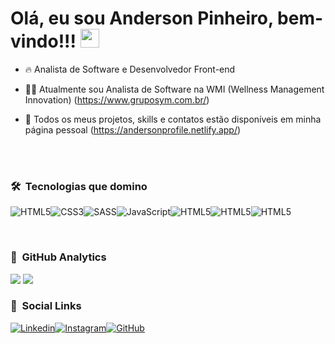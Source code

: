 ### <h1>Olá, eu sou Anderson Pinheiro, bem-vindo!!! <img src="https://raw.githubusercontent.com/KaueMarques/KaueMarques/master/hi.gif" width="30px"></h1>

- 🔥 Analista de Software e Desenvolvedor Front-end

- 👨‍💻 Atualmente sou Analista de Software na WMI (Wellness Management Innovation) (https://www.gruposym.com.br/)

- 📁 Todos os meus projetos, skills e contatos estão disponíveis em minha página pessoal (https://andersonprofile.netlify.app/)

<br><br>

### 🛠 &nbsp;Tecnologias que domino

<img alt="HTML5" src="https://img.shields.io/badge/HTML5-E34F26?style=for-the-badge&logo=html5&logoColor=white"><img alt="CSS3" src="https://img.shields.io/badge/CSS3-1572B6?style=for-the-badge&logo=css3&logoColor=white"><img alt="SASS" src="https://img.shields.io/badge/Sass-CC6699?style=for-the-badge&logo=sass&logoColor=white"><img alt="JavaScript" src="https://img.shields.io/badge/JavaScript-F7DF1E?style=for-the-badge&logo=javascript&logoColor=black"><img alt="HTML5" src="https://img.shields.io/badge/Bootstrap-563D7C?style=for-the-badge&logo=bootstrap&logoColor=white"><img alt="HTML5" src="https://img.shields.io/badge/Canva-%2300C4CC.svg?&style=for-the-badge&logo=Canva&logoColor=white"><img alt="HTML5" src="https://img.shields.io/badge/Visual_Studio_Code-0078D4?style=for-the-badge&logo=visual%20studio%20code&logoColor=white">

<br>

### 🧮 &nbsp;GitHub Analytics

<img src="https://github-readme-stats.vercel.app/api?username=Andersondev429&theme=github_dark&show_icons=true">
<img src="https://github-readme-stats.vercel.app/api/top-langs/?username=Andersondev429&layout=compact&theme=github_dark&show_icons=true">

<br>

### 📱 &nbsp;Social Links

[![Linkedin](https://img.shields.io/badge/LinkedIn-0077B5?style=for-the-badge&logo=linkedin&logoColor=white)](https://www.linkedin.com/in/anderson-psilva/)[![Instagram](https://img.shields.io/badge/Instagram-E4405F?style=for-the-badge&logo=instagram&logoColor=white)](https://www.instagram.com/anderson.developerjs/)[![GitHub](https://img.shields.io/badge/GitHub-100000?style=for-the-badge&logo=github&logoColor=white)](https://github.com/Andersondev429)


